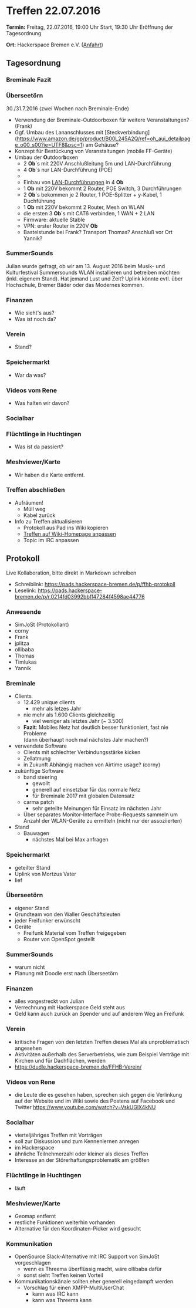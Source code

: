 # Treffen 22.07.2016

**Termin:** Freitag, 22.07.2016, 19:00 Uhr Start, 19:30 Uhr Eröffnung der Tagesordnung

**Ort:** Hackerspace Bremen e.V. ([Anfahrt](https://www.hackerspace-bremen.de/anfahrt/))

## Tagesordnung

### Breminale Fazit

### Überseetörn
30./31.7.2016 (zwei Wochen nach Breminale-Ende)
* Verwendung der Breminale-Outdoorboxen für weitere Veranstaltungen? (Frank)
* Ggf. Umbau des Lananschlusses mit [Steckverbindung] (https://www.amazon.de/gp/product/B00L245A2Q/ref=oh_aui_detailpage_o00_s00?ie=UTF8&psc=1) am Gehäuse?
* Konzept für Bestückung von Veranstaltungen (mobile FF-Geräte)
* Umbau der **O**utdoor**b**oxen
  * 2 **Ob**´s mit 220V Anschlußleitung 5m und LAN-Durchführung
  * 4 **Ob**´s nur LAN-Durchführung (POE)
  * 
  * Einbau von [LAN-Durchführungen]( https://www.amazon.de/gp/product/B00L245A2Q/ref=oh_aui_detailpage_o01_s00?ie=UTF8&psc=1)  in 4 **Ob**
  * 1 **Ob** mit 220V bekommt 2 Router, POE Switch, 3 Durchführungen
  * 2 **Ob**´s bekommen je 2 Router, 1 POE-Splitter + y-Kabel, 1 Duchführung
  * 1 **Ob** mit 220V bekommt 2 Router, Mesh on WLAN
  * die ersten 3 **Ob**´s mit CAT6 verbinden, 1 WAN + 2 LAN
  * Firmware: aktuelle Stable
  * VPN: erster Router in 220V **Ob**
  * Bastelstunde bei Frank? Transport Thomas? Anschluß vor Ort Yannik?

### SummerSounds
Julian wurde gefragt, ob wir am 13. August 2016 beim Musik- und Kulturfestival
Summersounds WLAN installieren und betreiben möchten (inkl. eigenem Stand).
Hat jemand Lust und Zeit?
Uplink könnte evtl. über Hochschule, Bremer Bäder oder das Modernes kommen.

### Finanzen
* Wie sieht's aus?
* Was ist noch da?

### Verein
* Stand?

### Speichermarkt
* War da was?

### Videos vom Rene
* Was halten wir davon?

### Socialbar

### Flüchtlinge in Huchtingen
* Was ist da passiert?

### Meshviewer/Karte
* Wir haben die Karte entfernt.

### Treffen abschließen
* Aufräumen!
  * Müll weg
  * Kabel zurück
* Info zu Treffen aktualisieren
  * Protokoll aus Pad ins Wiki kopieren
  * [Treffen auf Wiki-Homepage anpassen](Home)
  * Topic im IRC anpassen


## Protokoll
Live Kollaboration, bitte direkt in Markdown schreiben
* Schreiblink: https://pads.hackerspace-bremen.de/p/ffhb-protokoll
* Leselink: https://pads.hackerspace-bremen.de/p/r.0214fd03992bbff47284f4598ae44776

### Anwesende
- SimJoSt (Protokollant)
- corny
- Frank
- jplitza
- ollibaba
- Thomas
- Timlukas
- Yannik


### Breminale
- Clients
    - 12.429 unique clients
        - mehr als letzes Jahr
    - nie mehr als 1.600 Clients gleichzeitig
        - viel weniger als letztes Jahr (~ 3.500)
    - **Fazit**: Mobiles Netz hat deutlich besser funktioniert, fast nie Probleme  
      (dann überhaupt noch mal nächstes Jahr machen?)
- verwendete Software
    - Clients mit schlechter Verbindungsstärke kicken
    - Zellatmung
    - in Zukunft Abhängig machen von Airtime usage? (corny)
- zukünftige Software
    - band steering
        - gewollt
        - generell auf einsetzbar für das normale Netz
        - für Breminale 2017 mit globalen Datensatz
    - carma patch
        - sehr geteilte Meinungen für Einsatz im nächsten Jahr
    - Über separates Monitor-Interface Probe-Requests sammeln um Anzahl der WLAN-Geräte zu ermitteln (nicht nur der assoziierten)
- Stand
    - Bauwagen
        - nächstes Mal bei Max anfragen

### Speichermarkt
- geteilter Stand
- Uplink von Mortzus Vater
- lief

### Überseetörn
- eigener Stand
- Grundteam von den Waller Geschäftsleuten
- jeder Freifunker erwünscht
- Geräte
    - Freifunk Material vom Treffen freigegeben
    - Router von OpenSpot gestellt

### SummerSounds
- warum nicht
- Planung mit Doodle erst nach Überseetörn

### Finanzen
- alles vorgestreckt von Julian
- Verrechnung mit Hackerspace Geld steht aus
- Geld kann auch zurück an Spender und auf anderem Weg an Freifunk

### Verein
- kritische Fragen von den letzten Treffen dieses Mal als unproblematisch angesehen
- Aktivitäten außerhalb des Serverbetriebs, wie zum Beispiel Verträge mit Kirchen und für Dachflächen, werden 
- https://dudle.hackerspace-bremen.de/FFHB-Verein/

### Videos von Rene
- die Leute die es gesehen haben, sprechen sich gegen die Verlinkung auf der Website und im Wiki sowie des Postens auf Facebook und Twitter
https://www.youtube.com/watch?v=VskUGlX4kNU

### Socialbar
- vierteljähriges Treffen mit Vorträgen
- soll zur Diskussion und zum Kennenlernen anregen
- im Hackerspace
- ähnliche Teilnehmerzahl oder kleiner als dieses Treffen
- Interesse an der Störerhaftungsproblematik am größten

### Flüchtlinge in Huchtingen
- läuft

### Meshviewer/Karte
- Geomap entfernt
- restliche Funktionen weiterhin vorhanden
- Alternative für den Koordinaten-Picker wird gesucht

### Kommunikation
- OpenSource Slack-Alternative mit IRC Support von SimJoSt vorgeschlagen
    - wenn es Threema überflüssig macht, wäre ollibaba dafür
    - sonst sieht Treffen keinen Vorteil
- Kommunikationskänale sollten eher generell eingedampft werden
    - Vorschlag für einen XMPP-MultiUserChat
        - kann was IRC kann
        - kann was Threema kann
